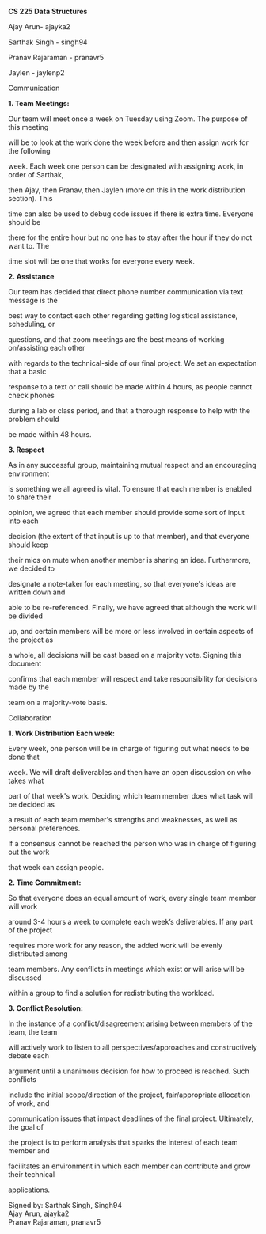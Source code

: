 ﻿

**CS 225 Data Structures**

Ajay Arun- ajayka2

Sarthak Singh - singh94

Pranav Rajaraman - pranavr5

Jaylen - jaylenp2

Communication

**1. Team Meetings:**

Our team will meet once a week on Tuesday using Zoom. The purpose of this meeting

will be to look at the work done the week before and then assign work for the following

week. Each week one person can be designated with assigning work, in order of Sarthak,

then Ajay, then Pranav, then Jaylen (more on this in the work distribution section). This

time can also be used to debug code issues if there is extra time. Everyone should be

there for the entire hour but no one has to stay after the hour if they do not want to. The

time slot will be one that works for everyone every week.

**2. Assistance**

Our team has decided that direct phone number communication via text message is the

best way to contact each other regarding getting logistical assistance, scheduling, or

questions, and that zoom meetings are the best means of working on/assisting each other

with regards to the technical-side of our final project. We set an expectation that a basic

response to a text or call should be made within 4 hours, as people cannot check phones

during a lab or class period, and that a thorough response to help with the problem should

be made within 48 hours.

**3. Respect**

As in any successful group, maintaining mutual respect and an encouraging environment

is something we all agreed is vital. To ensure that each member is enabled to share their

opinion, we agreed that each member should provide some sort of input into each

decision (the extent of that input is up to that member), and that everyone should keep

their mics on mute when another member is sharing an idea. Furthermore, we decided to

designate a note-taker for each meeting, so that everyone's ideas are written down and

able to be re-referenced. Finally, we have agreed that although the work will be divided

up, and certain members will be more or less involved in certain aspects of the project as





a whole, all decisions will be cast based on a majority vote. Signing this document

confirms that each member will respect and take responsibility for decisions made by the

team on a majority-vote basis.

Collaboration

**1. Work Distribution Each week:**

Every week, one person will be in charge of figuring out what needs to be done that

week. We will draft deliverables and then have an open discussion on who takes what

part of that week's work. Deciding which team member does what task will be decided as

a result of each team member's strengths and weaknesses, as well as personal preferences.

If a consensus cannot be reached the person who was in charge of figuring out the work

that week can assign people.

**2. Time Commitment:**

So that everyone does an equal amount of work, every single team member will work

around 3-4 hours a week to complete each week’s deliverables. If any part of the project

requires more work for any reason, the added work will be evenly distributed among

team members. Any conflicts in meetings which exist or will arise will be discussed

within a group to find a solution for redistributing the workload.

**3. Conflict Resolution:**

In the instance of a conflict/disagreement arising between members of the team, the team

will actively work to listen to all perspectives/approaches and constructively debate each

argument until a unanimous decision for how to proceed is reached. Such conflicts

include the initial scope/direction of the project, fair/appropriate allocation of work, and

communication issues that impact deadlines of the final project. Ultimately, the goal of

the project is to perform analysis that sparks the interest of each team member and

facilitates an environment in which each member can contribute and grow their technical

applications.

Signed by:
Sarthak Singh, Singh94  
Ajay Arun, ajayka2  
Pranav Rajaraman, pranavr5  
